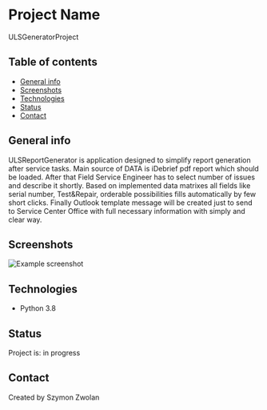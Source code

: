 # Project Name
ULSGeneratorProject

## Table of contents
* [General info](#general-info)
* [Screenshots](#screenshots)
* [Technologies](#technologies)
* [Status](#status)
* [Contact](#contact)

## General info

ULSReportGenerator is  application designed to simplify report generation after service tasks. Main source of DATA is iDebrief pdf report which should be loaded. After that Field Service Engineer has to select number of issues and describe it shortly. Based on implemented data matrixes all fields like serial number, Test&Repair, orderable possibilities fills automatically by few short clicks. Finally Outlook template message will be created just to send to Service Center Office with full necessary information with simply and clear way.

## Screenshots
![Example screenshot](./img/screenshot.png)

## Technologies
* Python 3.8

## Status
Project is: in progress

## Contact
Created by Szymon Zwolan


